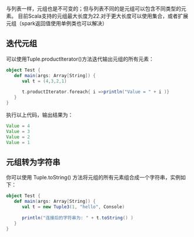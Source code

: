 与列表一样，元组也是不可变的；但与列表不同的是元组可以包含不同类型的元素。
目前Scala支持的元组最大长度为22.对于更大长度可以使用集合，或者扩展元组（spark返回值使用单例类也可以解决）
## 迭代元组
可以使用Tuple.productIterator()方法迭代输出元组的所有元素：
~~~scala
object Test {
   def main(args: Array[String]) {
      val t = (4,3,2,1)
      
      t.productIterator.foreach{ i =>println("Value = " + i )}
   }
}
~~~
执行以上代码，输出结果为：
~~~scala
Value = 4
Value = 3
Value = 2
Value = 1
~~~
## 元组转为字符串
你可以使用 Tuple.toString() 方法将元组的所有元素组合成一个字符串，实例如下：
~~~scala
object Test {
   def main(args: Array[String]) {
      val t = new Tuple3(1, "hello", Console)
      
      println("连接后的字符串为: " + t.toString() )
   }
}
~~~
